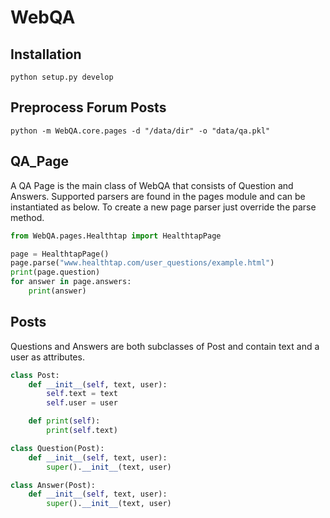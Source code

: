 # WebQA

## Installation

`python setup.py develop`

## Preprocess Forum Posts

`python -m WebQA.core.pages -d "/data/dir" -o "data/qa.pkl"`

## QA_Page

A QA Page is the main class of WebQA that consists of Question and Answers. Supported parsers are found in the pages
module and can be instantiated as below. To create a new page parser just override the parse method.

```python
from WebQA.pages.Healthtap import HealthtapPage

page = HealthtapPage()
page.parse("www.healthtap.com/user_questions/example.html")
print(page.question)
for answer in page.answers:
    print(answer)
```

## Posts

Questions and Answers are both subclasses of Post and contain text and a user as attributes.
```python
class Post:
    def __init__(self, text, user):
        self.text = text
        self.user = user

    def print(self):
        print(self.text)

class Question(Post):
    def __init__(self, text, user):
        super().__init__(text, user)

class Answer(Post):
    def __init__(self, text, user):
        super().__init__(text, user)
```